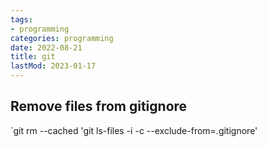 ```yaml
---
tags:
- programming
categories: programming
date: 2022-08-21
title: git
lastMod: 2023-01-17
---
```

## Remove files from gitignore

`git rm --cached 'git ls-files -i -c --exclude-from=.gitignore'
